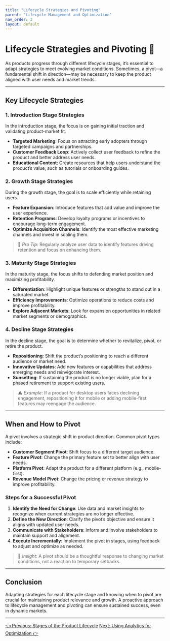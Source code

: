 ```yaml
---
title: "Lifecycle Strategies and Pivoting"
parent: "Lifecycle Management and Optimization"
nav_order: 2
layout: default
---
```


# Lifecycle Strategies and Pivoting 🔄

As products progress through different lifecycle stages, it’s essential to adapt strategies to meet evolving market conditions. Sometimes, a pivot—a fundamental shift in direction—may be necessary to keep the product aligned with user needs and market trends.

---

## Key Lifecycle Strategies

### 1. Introduction Stage Strategies

In the introduction stage, the focus is on gaining initial traction and validating product-market fit.

- **Targeted Marketing**: Focus on attracting early adopters through targeted campaigns and partnerships.
- **Customer Feedback Loop**: Actively collect user feedback to refine the product and better address user needs.
- **Educational Content**: Create resources that help users understand the product’s value, such as tutorials or onboarding guides.

### 2. Growth Stage Strategies

During the growth stage, the goal is to scale efficiently while retaining users.

- **Feature Expansion**: Introduce features that add value and improve the user experience.
- **Retention Programs**: Develop loyalty programs or incentives to encourage long-term engagement.
- **Optimize Acquisition Channels**: Identify the most effective marketing channels and invest in scaling them.

> 🌱 *Pro Tip*: Regularly analyze user data to identify features driving retention and focus on enhancing them.

### 3. Maturity Stage Strategies

In the maturity stage, the focus shifts to defending market position and maximizing profitability.

- **Differentiation**: Highlight unique features or strengths to stand out in a saturated market.
- **Efficiency Improvements**: Optimize operations to reduce costs and improve profitability.
- **Explore Adjacent Markets**: Look for expansion opportunities in related market segments or demographics.

### 4. Decline Stage Strategies

In the decline stage, the goal is to determine whether to revitalize, pivot, or retire the product.

- **Repositioning**: Shift the product’s positioning to reach a different audience or market need.
- **Innovative Updates**: Add new features or capabilities that address emerging needs and reinvigorate interest.
- **Sunsetting**: If sustaining the product is no longer viable, plan for a phased retirement to support existing users.

> ⚠️ *Example*: If a product for desktop users faces declining engagement, repositioning it for mobile or adding mobile-first features may reengage the audience.

---

## When and How to Pivot

A pivot involves a strategic shift in product direction. Common pivot types include:

- **Customer Segment Pivot**: Shift focus to a different target audience.
- **Feature Pivot**: Change the primary feature set to better align with user needs.
- **Platform Pivot**: Adapt the product for a different platform (e.g., mobile-first).
- **Revenue Model Pivot**: Change the pricing or revenue strategy to improve profitability.

### Steps for a Successful Pivot

1. **Identify the Need for Change**: Use data and market insights to recognize when current strategies are no longer effective.
2. **Define the New Direction**: Clarify the pivot’s objective and ensure it aligns with updated user needs.
3. **Communicate with Stakeholders**: Inform and involve stakeholders to maintain support and alignment.
4. **Execute Incrementally**: Implement the pivot in stages, using feedback to adjust and optimize as needed.

> 🔄 *Insight*: A pivot should be a thoughtful response to changing market conditions, not a reaction to temporary setbacks.

---

## Conclusion

Adapting strategies for each lifecycle stage and knowing when to pivot are crucial for maintaining product relevance and growth. A proactive approach to lifecycle management and pivoting can ensure sustained success, even in dynamic markets.

---

<div class="nav-buttons">
    <a href="/lifecycle-management-and-optimization/stages-of-the-product-lifecycle/" class="btn btn-secondary">👈 Previous: Stages of the Product Lifecycle</a>
    <a href="/lifecycle-management-and-optimization/using-analytics-for-optimization/" class="btn btn-primary">Next: Using Analytics for Optimization 👉</a>
</div>